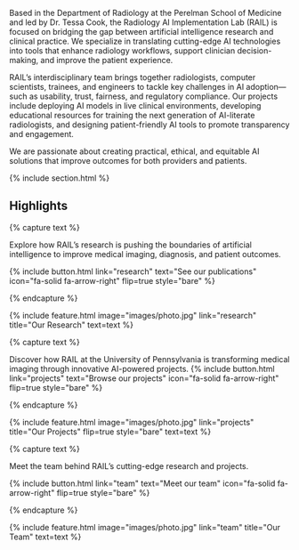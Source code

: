---
---

Based in the Department of Radiology at the Perelman School of Medicine and led by Dr. Tessa Cook, the Radiology AI Implementation Lab (RAIL) is focused on bridging the gap between artificial intelligence research and clinical practice. We specialize in translating cutting-edge AI technologies into tools that enhance radiology workflows, support clinician decision-making, and improve the patient experience.

RAIL’s interdisciplinary team brings together radiologists, computer scientists, trainees, and engineers to tackle key challenges in AI adoption—such as usability, trust, fairness, and regulatory compliance. Our projects include deploying AI models in live clinical environments, developing educational resources for training the next generation of AI-literate radiologists, and designing patient-friendly AI tools to promote transparency and engagement.

We are passionate about creating practical, ethical, and equitable AI solutions that improve outcomes for both providers and patients.

{% include section.html %}

## Highlights

{% capture text %}

Explore how RAIL’s research is pushing the boundaries of artificial intelligence to improve medical imaging, diagnosis, and patient outcomes.

{%
  include button.html
  link="research"
  text="See our publications"
  icon="fa-solid fa-arrow-right"
  flip=true
  style="bare"
%}

{% endcapture %}

{%
  include feature.html
  image="images/photo.jpg"
  link="research"
  title="Our Research"
  text=text
%}

{% capture text %}

Discover how RAIL at the University of Pennsylvania is transforming medical imaging through innovative AI-powered projects.
{%
  include button.html
  link="projects"
  text="Browse our projects"
  icon="fa-solid fa-arrow-right"
  flip=true
  style="bare"
%}

{% endcapture %}

{%
  include feature.html
  image="images/photo.jpg"
  link="projects"
  title="Our Projects"
  flip=true
  style="bare"
  text=text
%}

{% capture text %}

Meet the team behind RAIL’s cutting-edge research and projects.

{%
  include button.html
  link="team"
  text="Meet our team"
  icon="fa-solid fa-arrow-right"
  flip=true
  style="bare"
%}

{% endcapture %}

{%
  include feature.html
  image="images/photo.jpg"
  link="team"
  title="Our Team"
  text=text
%}
